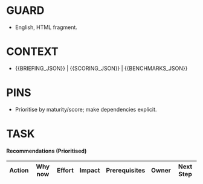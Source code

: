 # GUARD
- English, HTML fragment.

# CONTEXT
- {{BRIEFING_JSON}} | {{SCORING_JSON}} | {{BENCHMARKS_JSON}}

# PINS
- Prioritise by maturity/score; make dependencies explicit.

# TASK
<h4>Recommendations (Prioritised)</h4>
<table>
  <thead>
    <tr><th>Action</th><th>Why now</th><th>Effort</th><th>Impact</th><th>Prerequisites</th><th>Owner</th><th>Next Step</th></tr>
  </thead>
  <tbody></tbody>
</table>
